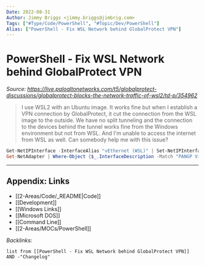 ```yaml
---
Date: 2022-08-31
Author: Jimmy Briggs <jimmy.briggs@jimbrig.com>
Tags: ["#Type/Code/PowerShell", "#Topic/Dev/PowerShell"]
Alias: ["PowerShell - Fix WSL Network behind GlobalProtect VPN"]
---
```


# PowerShell - Fix WSL Network behind GlobalProtect VPN

*Source: https://live.paloaltonetworks.com/t5/globalprotect-discussions/globalprotect-blocks-the-network-traffic-of-wsl2/td-p/354962*

> I use WSL2 with an Ubuntu image. It works fine but when I establish a VPN connection by GlobalProtect, it cut the connection from the WSL image to the outside. We have no split tunneling and the connection to the devices behind the tunnel works fine from the Windows environment but not from WSL. And I'm unable to access the internet from WSL as well. Can somebody help me with this issue?

```powershell
Get-NetIPInterface -InterfaceAlias "vEthernet (WSL)" | Set-NetIPInterface -InterfaceMetric 1
Get-NetAdapter | Where-Object {$_.InterfaceDescription -Match "PANGP Virtual Ethernet Adapter #2"} | Set-NetIPInterface -InterfaceMetric 6000
```

***

## Appendix: Links

- [[2-Areas/Code/_README|Code]]
- [[Development]]
- [[Windows Links]]
- [[Microsoft DOS]]
- [[Command Line]]
- [[2-Areas/MOCs/PowerShell]]

*Backlinks:*

```dataview
list from [[PowerShell - Fix WSL Network behind GlobalProtect VPN]] AND -"Changelog"
```
